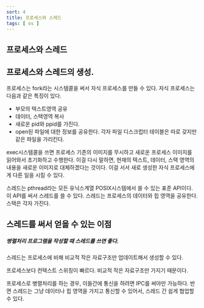 ```yaml
---
sort: 4
title: 프로세스와 스레드
tags: [ os ]
---
```


## 프로세스와 스레드

## 프로세스와 스레드의 생성.

프로세스는 fork라는 시스템콜을 써서 자식 프로세스를 만들 수 있다. 자식 프로세스는 다음과 같은 특징이 있다.

* 부모의 텍스트영역 공유
* 데이터, 스택영역 복사
* 새로운 pid와 ppid를 가진다.
* open된 파일에 대한 정보를 공유한다. 각자 파일 디스크럽터 테이블은 따로 갖지만 같은 파일을 가리킨다.

exec시스템콜을 쓰면 프로세스 기존의 이미지를 무시하고 새로운 프로세스 이미지를 읽어와서 초기화하고 수행한다. 이걸 다시 말하면, 현재의 텍스트, 데이터, 스택 영역의 내용을 새로운 이미지로 대체하겠다는 것이다. 이걸 서서 새로 생성한 자식 프로세스에게 다른 일을 시킬 수 있다.

스레드는 pthread라는 모든 유닉스계열 POSIX시스템에서 쓸 수 있는 표준 API이다. 이 API를 써서 스레드를 쓸 수 있다. 스레드는 프로세스의 데이터와 힙 영역을 공유한다. 스택은 각자 가진다.

## 스레드를 써서 얻을 수 있는 이점

##### 병렬처리 프로그램을 작성할 때 스레드를 쓰면 좋다.

스레드는 프로세스에 비해 비교적 작은 자료구조만 업데이트해서 생성할 수 있다.

프로세스보다 컨택스트 스위칭이 빠르다. 비교적 작은 자료구조만 가지기 때문이다.

프로세스로 병렬처리를 하는 경우, 이들간에 통신을 하려면 IPC를 써야만 가능하다. 반면 스레드는 그냥 데이터나 힙 영역을 가지고 통신할 수 있어서, 스레드 간 쉽게 협업할 수 있다.

